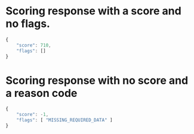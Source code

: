 # Scoring response with a score and no flags.
```javascript
{
    "score": 710,
    "flags": []
}
```

# Scoring response with no score and a reason code
```javascript
{
    "score": -1,
    "flags": [ "MISSING_REQUIRED_DATA" ]
}
```